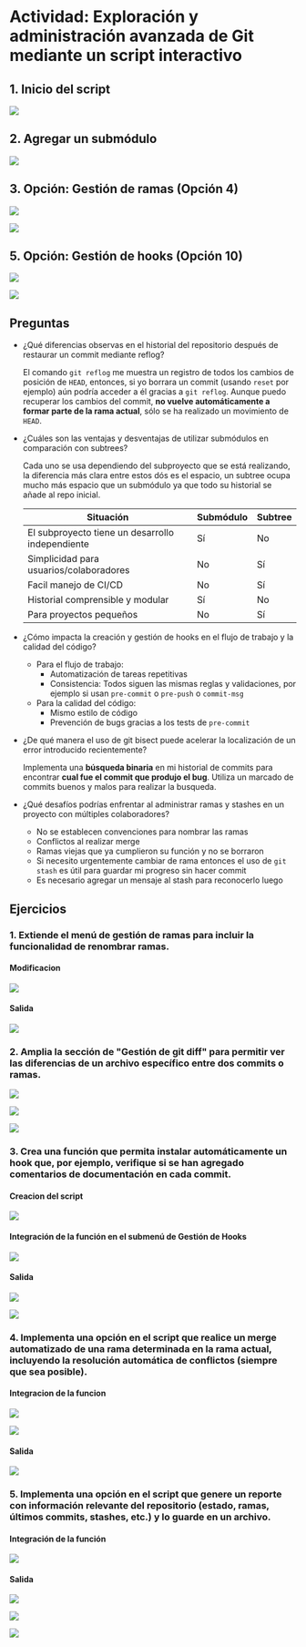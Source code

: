 # Actividad: Exploración y administración avanzada de Git mediante un script interactivo

## 1. Inicio del script

![](Attachments/Pasted%20image%2020250422232031.png)

## 2. Agregar un submódulo

![](Attachments/Pasted%20image%2020250422233515.png)

## 3. Opción: Gestión de ramas (Opción 4)

![](Attachments/Pasted%20image%2020250422234858.png)

![](Attachments/Pasted%20image%2020250422235541.png)

## 5. Opción: Gestión de hooks (Opción 10)

![](Attachments/Pasted%20image%2020250423000031.png)

![](Attachments/Pasted%20image%2020250423000050.png)

## Preguntas

- ¿Qué diferencias observas en el historial del repositorio después de restaurar un commit mediante reflog?

	El comando `git reflog` me muestra un registro de todos los cambios de posición de `HEAD`, entonces, si yo borrara un commit (usando `reset` por ejemplo) aún podría acceder a él gracias a `git reflog`. Aunque puedo recuperar los cambios del commit, **no vuelve automáticamente a formar parte de la rama actual**, sólo se ha realizado un movimiento de `HEAD`.

- ¿Cuáles son las ventajas y desventajas de utilizar submódulos en comparación con subtrees?

	Cada uno se usa dependiendo del subproyecto que se está realizando, la diferencia más clara entre estos dós es el espacio, un subtree ocupa mucho más espacio que un submódulo ya que todo su historial se añade al repo inicial.

	| Situación                | Submódulo |      Subtree         |
	|----------------------------------------------------------|-----------|-----------|
	| El subproyecto tiene un desarrollo independiente        | Sí    |  No |
	| Simplicidad para usuarios/colaboradores        | No     |  Sí             |
	| Facil manejo de CI/CD                                           |  No |  Sí    |
	| Historial comprensible y modular          | Sí         | No              |
	| Para proyectos pequeños           | No        |  Sí         |

- ¿Cómo impacta la creación y gestión de hooks en el flujo de trabajo y la calidad del código?

	 - Para el flujo de trabajo:
		 - Automatización de tareas repetitivas
		 - Consistencia: Todos siguen las mismas reglas y validaciones, por ejemplo si usan `pre-commit` o `pre-push` o `commit-msg`
	- Para la calidad del código:
		- Mismo estilo de código
		- Prevención de bugs gracias a los tests de `pre-commit`

- ¿De qué manera el uso de git bisect puede acelerar la localización de un error introducido recientemente?

	Implementa una **búsqueda binaria** en mi historial de commits para encontrar **cual fue el commit que produjo el bug**. Utiliza un marcado de commits buenos y malos para realizar la busqueda.

- ¿Qué desafíos podrías enfrentar al administrar ramas y stashes en un proyecto con múltiples colaboradores?

	- No se establecen convenciones para nombrar las ramas
	- Conflictos al realizar merge
	- Ramas viejas que ya cumplieron su función y no se borraron 
	- Si necesito urgentemente cambiar de rama entonces el uso de `git stash` es útil para guardar mi progreso sin hacer commit
	- Es necesario agregar un mensaje al stash para reconocerlo luego

## Ejercicios

### 1. Extiende el menú de gestión de ramas para incluir la funcionalidad de renombrar ramas.

#### Modificacion

![](Attachments/Pasted%20image%2020250423012056.png)

#### Salida

![](Attachments/Pasted%20image%2020250423012225.png)

### 2. Amplia la sección de "Gestión de git diff" para permitir ver las diferencias de un archivo específico entre dos commits o ramas.

![](Attachments/Pasted%20image%2020250423020425.png)

![](Attachments/Pasted%20image%2020250423020842.png)

![](Attachments/Pasted%20image%2020250423020901.png)

### 3. Crea una función que permita instalar automáticamente un hook que, por ejemplo, verifique si se han agregado comentarios de documentación en cada commit.

#### Creacion del script

![](Attachments/Pasted%20image%2020250423021514.png)

#### Integración de la función en el submenú de Gestión de Hooks

![](Attachments/Pasted%20image%2020250423025044.png)

#### Salida

![](Attachments/Pasted%20image%2020250423025932.png)

![](Attachments/Pasted%20image%2020250423030049.png)

### 4. Implementa una opción en el script que realice un merge automatizado de una rama determinada en la rama actual, incluyendo la resolución automática de conflictos (siempre que sea posible).

#### Integracion de la funcion

![](Attachments/Pasted%20image%2020250423032406.png)

![](Attachments/Pasted%20image%2020250423032426.png)
#### Salida

![](Attachments/Pasted%20image%2020250423032112.png)

### 5. Implementa una opción en el script que genere un reporte con información relevante del repositorio (estado, ramas, últimos commits, stashes, etc.) y lo guarde en un archivo.

#### Integración de la función

![](Attachments/Pasted%20image%2020250423033602.png)

#### Salida

![](Attachments/Pasted%20image%2020250423033404.png)

![](Attachments/Pasted%20image%2020250423033433.png)

![](Attachments/Pasted%20image%2020250423033510.png)